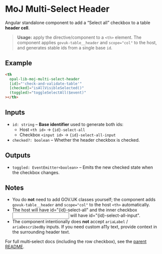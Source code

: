 # MoJ Multi‑Select Header

Angular standalone component to add a “Select all” checkbox to a table **header cell**.

> **Usage:** apply the directive/component to a `<th>` element. The component applies `govuk-table__header` and `scope="col"` to the host, and generates stable ids from a single base `id`.

## Example

```html
<th
  opal-lib-moj-multi-select-header
  [id]="'check-and-validate-table'"
  [checked]="isAllVisibleSelected()"
  (toggled)="toggleSelectAll($event)"
></th>
```

## Inputs

- `id: string` – **Base identifier** used to generate both ids:
  - Host `<th id>` → `{id}-select-all`
  - Checkbox `<input id>` → `{id}-select-all-input`
- `checked?: boolean` – Whether the header checkbox is checked.

## Outputs

- `toggled: EventEmitter<boolean>` – Emits the new checked state when the checkbox changes.

## Notes

- You do **not** need to add GOV.UK classes yourself; the component adds `govuk-table__header` and `scope="col"` to the host `<th>` automatically.
- The host <th> will have id="{id}-select-all" and the inner checkbox <input> will have id="{id}-select-all-input".
- The component intentionally does **not** accept `ariaLabel` / `ariaDescribedBy` inputs. If you need custom a11y text, provide context in the surrounding header text.

For full multi‑select docs (including the row checkbox), see the [parent README](../README.md).
